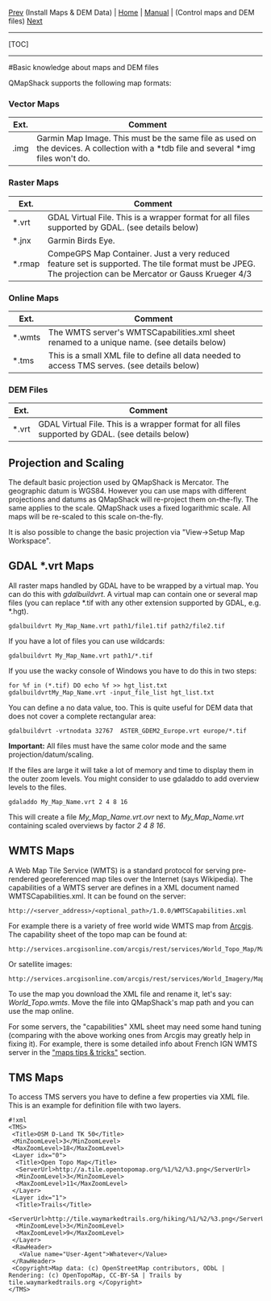 [Prev](DocInstallMapDem) (Install Maps & DEM Data) | [Home](Home) | [Manual](DocMain) | (Control maps and DEM files) [Next](DocControlMapDem)
- - -

[TOC]

---
#Basic knowledge about maps and DEM files

QMapShack supports the following map formats:

### Vector Maps

 Ext.   | Comment
--------|-------------
.img    | Garmin Map Image. This must be the same file as used on the devices. A collection with a \*tdb file and several \*img files won't do.

### Raster Maps

 Ext.   | Comment
--------|-------------
*.vrt   | GDAL Virtual File. This is a wrapper format for all files supported by GDAL. (see details below)
*.jnx   | Garmin Birds Eye.
*.rmap  | CompeGPS Map Container. Just a very reduced feature set is supported. The tile format must be JPEG. The projection can be Mercator or Gauss Krueger 4/3

### Online Maps

 Ext.   | Comment
--------|-------------
*.wmts | The WMTS server's WMTSCapabilities.xml sheet renamed to a unique name. (see details below)
*.tms | This is a small XML file to define all data needed to access TMS serves. (see details below)

### DEM Files
 
 Ext.   | Comment
--------|-------------
*.vrt | GDAL Virtual File. This is a wrapper format for all files supported by GDAL. (see details below)


## Projection and Scaling

The default basic projection used by QMapShack is Mercator. The geographic datum is WGS84. However you can use maps with different projections and datums as QMapShack will re-project them on-the-fly. The same applies to the scale. 
QMapShack uses a fixed logarithmic scale. All maps will be re-scaled to this scale on-the-fly. 

It is also possible to change the basic projection via "View->Setup Map Workspace".

## GDAL *.vrt Maps

All raster maps handled by GDAL have to be wrapped by a virtual map. You can do this with _gdalbuildvrt_. 
A virtual map can contain one or several map files (you can replace \*.tif with any other extension supported by GDAL, e.g. \*.hgt).

    gdalbuildvrt My_Map_Name.vrt path1/file1.tif path2/file2.tif

If you have a lot of files you can use wildcards:

    gdalbuildvrt My_Map_Name.vrt path1/*.tif

If you use the wacky console of Windows you have to do this in two steps:

    for %f in (*.tif) DO echo %f >> hgt_list.txt
    gdalbuildvrtMy_Map_Name.vrt -input_file_list hgt_list.txt

You can define a no data value, too. This is quite useful for DEM data that does not cover a complete rectangular area:

    gdalbuildvrt -vrtnodata 32767  ASTER_GDEM2_Europe.vrt europe/*.tif

**Important:** All files must have the same color mode and the same projection/datum/scaling.

If the files are large it will take a lot of memory and time to display them in the outer zoom levels. 
You might consider to use gdaladdo to add overview levels to the files. 

    gdaladdo My_Map_Name.vrt 2 4 8 16

This will create a file _My_Map_Name.vrt.ovr_ next to _My_Map_Name.vrt_ containing scaled overviews by factor 
_2 4 8 16_.


## WMTS Maps

A Web Map Tile Service (WMTS) is a standard protocol for serving pre-rendered georeferenced map tiles over the Internet (says Wikipedia). The capabilities of a WMTS server are defines in a XML document named WMTSCapabilities.xml. It can be found on the server:

    http://<server_address>/<optional_path>/1.0.0/WMTSCapabilities.xml

For example there is a variety of free world wide WMTS map from [Arcgis](http://services.arcgisonline.com/arcgis/rest/services). The capability sheet of the topo map can be found at:

    http://services.arcgisonline.com/arcgis/rest/services/World_Topo_Map/MapServer/WMTS/1.0.0/WMTSCapabilities.xml

Or satellite images:

    http://services.arcgisonline.com/arcgis/rest/services/World_Imagery/MapServer/WMTS/1.0.0/WMTSCapabilities.xml

To use the map you download the XML file and rename it, let's say: _World_Topo.wmts_. Move the file into QMapShack's map path and you can use the map online.

For some servers, the "capabilities" XML sheet may need some hand tuning (comparing with the above working ones from Arcgis may greatly help in fixing it). For example, there is some detailed info about French IGN WMTS server in the ["maps tips & tricks"](DocMapsTipsTricks) section.

## TMS Maps

To access TMS servers you have to define a few properties via XML file.  This is an example for definition file with two layers.

```
#!xml
<TMS>
 <Title>OSM D-Land TK 50</Title>
 <MinZoomLevel>3</MinZoomLevel>
 <MaxZoomLevel>18</MaxZoomLevel>
 <Layer idx="0">
  <Title>Open Topo Map</Title>
  <ServerUrl>http://a.tile.opentopomap.org/%1/%2/%3.png</ServerUrl>
  <MinZoomLevel>3</MinZoomLevel>
  <MaxZoomLevel>11</MaxZoomLevel>
 </Layer>
 <Layer idx="1">
  <Title>Trails</Title>
  <ServerUrl>http://tile.waymarkedtrails.org/hiking/%1/%2/%3.png</ServerUrl>
  <MinZoomLevel>3</MinZoomLevel>
  <MaxZoomLevel>9</MaxZoomLevel>
 </Layer>
 <RawHeader>
   <Value name="User-Agent">Whatever</Value>
 </RawHeader>
 <Copyright>Map data: (c) OpenStreetMap contributors, ODbL | Rendering: (c) OpenTopoMap, CC-BY-SA | Trails by tile.waymarkedtrails.org </Copyright>
</TMS>
```
**<Title>** This tag is currently of no use and just for backward compatibility to QLandkarte

**<Copyright>** A copyright notice for the maps displayed.

**<RawHeader>** An optional list of name/value pairs to be inserted into the HTTP header of the request. Some servers want to see special value here.

**<MinZoomLevel>** Can be 0..17. 0 is the most detailed level. Below this level tiles from the specified level will be taken and scaled.

**<MaxZoomLevel>** Can be 1..18. 1 is the most detailed level. Above this level the map will not be drawn.

MinZoomLevel and MaxZoomLevel will be taken as default for the layers. _Note_: zoom level = 18 - map level

**<Layer idx="0">** Specifies a layer. **idx** gives the order to display layers. 0 is first.

On each layer you can define:

**<Title>** A name for the layer. If no title is given "Layer" with the index number is used.
  
**<ServerUrl>** This is the servers URL with placeholders. %1 is for the map level (z), %2 for the column (x) and %3 for the row (y). If the URL contains special characters you have to escape them according to the HTML specification, e.g. & becomes &amp;

**<MinZoomLevel>** Override the default MinZoomLevel for this layer. Can be 0..17. 0 is the most detailed level. Below this level tiles from the specified level will be taken and scaled.

**<MaxZoomLevel>** Override the default MaxZoomLevel for this layer. Can be 1..18. 1 is the most detailed level. Above this level the map will not be drawn.

Next to the normal TMS naming scheme for URLs the URL can be formed by a bit of JavaScript. Here is an example for Microsoft's Bing:

```
#!xml
<TMS>
<Title>Bing</Title>
<Layer idx="0">
<Script><![CDATA[
(
function convert(z1, x1, y1)
{
  serverpart = 0
  serverpart = (serverpart + 1) % 4;
  function encodeQuadTree(zoom, tilex, tiley)
  {
    var tileNum = []
    for (var i = zoom - 1; i >= 0; i--)
    {
      var num = (tilex % 2) | ((tiley % 2) << 1);
      tileNum[i] = new String(num);
      tilex >>= 1;
      tiley >>= 1;
    }
    return tileNum.join("");
  }
  return "http://ecn.t" + serverpart + ".tiles.virtualearth.net/tiles/a" + encodeQuadTree(z1,x1,y1) + ".jpeg?g=1036";
}
)
]]></Script>
</Layer>
<Copyright>Microsoft - Bing</Copyright>
</TMS>
```
Instead of a **<ServerUrl>** the layer has a **<Script>** tag with JavaScript code.



- - -
[Prev](DocInstallMapDem) (Install Maps & DEM Data) | [Home](Home) | [Manual](DocMain) | (Control maps and DEM files) [Next](DocControlMapDem)
